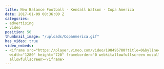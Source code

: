 ```yaml
---
title: New Balance Football - Kendall Watson - Copa America
date: 2017-01-09 00:36:00 Z
categories:
- advertising
- video
position: 56
thumbnail_image: "/uploads/CopaAmerica.gif"
has_video: true
video_embeds:
- <iframe src="https://player.vimeo.com/video/198495780?title=0&byline=0&portrait=0"
  width="1280" height="720" frameborder="0 webkitallowfullscreen mozallowfullscreen
  allowfullscreen></iframe>
---
```



